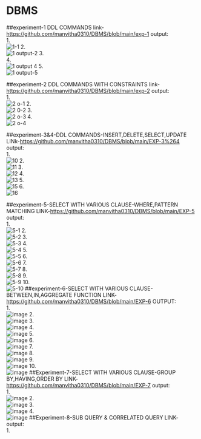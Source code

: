 # DBMS
##experiment-1 DDL COMMANDS link-https://github.com/manvitha0310/DBMS/blob/main/exp-1
output:<br/>
1.<br/>
![1-1](https://user-images.githubusercontent.com/113499774/194109024-0c83c8dc-b5c5-4181-a296-86882ae6c1c1.png)
2.<br/>
![1 output-2](https://user-images.githubusercontent.com/113499774/194109121-0f75713e-cbc7-43a3-9824-24f85ad3f1f1.png)
3.<br/>
4.<br/>
![1 output 4](https://user-images.githubusercontent.com/113499774/194109266-aae715ac-81a1-4c3e-84a0-b77e6395b975.png)
5.<br/>
![1 output-5](https://user-images.githubusercontent.com/113499774/194109312-262c5135-fb2e-482b-b9bc-13b34f3c10c5.png)

##experiment-2 DDL COMMANDS WITH CONSTRAINTS link-https://github.com/manvitha0310/DBMS/blob/main/exp-2
output:<br/>
1.<br/>
![2 o-1](https://user-images.githubusercontent.com/113499774/194109781-7f75ca4d-8a15-475e-a1ff-28cc6b5704fe.png)
2.<br/>
![2 0-2](https://user-images.githubusercontent.com/113499774/194109826-4bc31860-b7ff-4f69-b8d6-0b157459fdcd.png)
3.<br/>
![2 o-3](https://user-images.githubusercontent.com/113499774/194109885-984af75c-0b90-4ce5-a1e0-20987a5d2c58.png)
4.<br/>
![2 o-4](https://user-images.githubusercontent.com/113499774/194109983-0893dd85-7917-41b2-8bb0-1f807fc3b210.png)

##experiment-3&4-DDL COMMANDS-INSERT,DELETE,SELECT,UPDATE LINk-https://github.com/manvitha0310/DBMS/blob/main/EXP-3%264
output:<br/>
1.<br/>
![10](https://user-images.githubusercontent.com/113499774/194219520-01573082-0f30-406c-80d1-0aa9f9f4ab61.png)
2.<br/>
![11](https://user-images.githubusercontent.com/113499774/194219592-f63063a7-845c-4f40-9e82-ce2b1986e2de.png)
3.<br/>
![12](https://user-images.githubusercontent.com/113499774/194219617-1442f3cb-b865-41b9-a421-3555559fe489.png)
4.<br/>
![13](https://user-images.githubusercontent.com/113499774/194219658-dde352c5-4fd0-4f36-8ee4-0d4243478ea9.png)
5.<br/>
![15](https://user-images.githubusercontent.com/113499774/194222394-60429a3f-b596-4e5e-9619-9caafbca9792.png)
6.<br/>
![16](https://user-images.githubusercontent.com/113499774/194222424-5fa87ddc-212e-4090-84c7-5500832727ac.png)

##experiment-5-SELECT WITH VARIOUS CLAUSE-WHERE,PATTERN MATCHING LINK-https://github.com/manvitha0310/DBMS/blob/main/EXP-5
output:<br/>
1.<br/>
![5-1](https://user-images.githubusercontent.com/113499774/194347035-5c1da9ce-4643-4988-9861-043ac8a3c7c5.jpg)
2.<br/>
![5-2](https://user-images.githubusercontent.com/113499774/194347307-35b9d182-2d2e-4977-8720-4ce22a49b718.jpg)
3.<br/>
![5-3](https://user-images.githubusercontent.com/113499774/194347484-4d8102b3-9059-4d43-8c0a-5edd52c299e5.jpg)
4.<br/>
![5-4](https://user-images.githubusercontent.com/113499774/194347571-85403a7c-2a80-463e-9df0-dd8ec2d72a42.jpg)
5.<br/>
![5-5](https://user-images.githubusercontent.com/113499774/194347651-df160891-4977-45b4-b2fe-7db1e7468819.jpg)
6.<br/>
![5-6](https://user-images.githubusercontent.com/113499774/194347764-7c985bc4-b936-4cb1-8e8f-e7f3cd96f651.jpg)
7.<br/>
![5-7](https://user-images.githubusercontent.com/113499774/194347862-e55b8d5d-2fab-49cb-8547-f4ce19631bb4.jpg)
8.<br/>
![5-8](https://user-images.githubusercontent.com/113499774/194347941-a0f67dc3-53e5-48dc-9ba7-e183fb9a4980.jpg)
9.<br/>
![5-9](https://user-images.githubusercontent.com/113499774/194348037-41ee02a3-358d-43da-90bf-ee2d05b9f8e9.jpg)
10.<br/>
![5-10](https://user-images.githubusercontent.com/113499774/194348123-f5797808-75b3-4f4f-a937-d2ea035c6168.jpg)
##experiment-6-SELECT WITH VARIOUS CLAUSE-BETWEEN,IN,AGGREGATE FUNCTION LINK-https://github.com/manvitha0310/DBMS/blob/main/EXP-6
OUTPUT:<br/>
1.<br/>
![image](https://user-images.githubusercontent.com/113499774/194350309-7e375b9e-7909-47df-b33c-b258868274b4.png)
2.<br/>
![image](https://user-images.githubusercontent.com/113499774/194351656-77a2c886-62b7-486a-8c50-ab02bfa3c3ea.png)
3.<br/>
![image](https://user-images.githubusercontent.com/113499774/194351871-cd1491b9-1ebd-4f14-9618-67bf0d34f903.png)
4.<br/>
![image](https://user-images.githubusercontent.com/113499774/194351973-a3a927e9-af97-416d-aee8-621584ecd61c.png)
5.<br/>
![image](https://user-images.githubusercontent.com/113499774/194352108-cb493b1f-ccf5-4eee-b414-2e08a63e43d0.png)
6.<br/>
![image](https://user-images.githubusercontent.com/113499774/194352199-44dfe756-140c-4663-a1aa-e18718c1b2bd.png)
7.<br/>
![image](https://user-images.githubusercontent.com/113499774/194352265-7b976686-c437-44e2-bb9e-bf752816b7d6.png)
8.<br/>
![image](https://user-images.githubusercontent.com/113499774/194352470-3fd3441d-e996-47b9-ae9a-791d36e6f04f.png)
9.<br/>
![image](https://user-images.githubusercontent.com/113499774/194352867-5fbbfea2-5931-4f8f-a1cc-ec00e41514b5.png)
10.<br/>
![image](https://user-images.githubusercontent.com/113499774/194353014-26b512fd-6a21-42a7-b399-29cacf94528b.png)
##Experiment-7-SELECT WITH VARIOUS CLAUSE-GROUP BY,HAVING,ORDER BY LINK-https://github.com/manvitha0310/DBMS/blob/main/EXP-7
output:<br/>
1.<br/>
![image](https://user-images.githubusercontent.com/113499774/194354865-3389a56d-0e45-4615-a59c-ded2cc430244.png)
2.<br/>
![image](https://user-images.githubusercontent.com/113499774/194354965-08e26e82-b17d-4a6d-b1ff-a375c5e0b15e.png)
3.<br/>
![image](https://user-images.githubusercontent.com/113499774/194355058-d91b4746-058b-4378-8a92-8bafd935b45f.png)
4.<br/>
![image](https://user-images.githubusercontent.com/113499774/194355170-98180f23-3be9-403b-95e6-ae7057fc708b.png)
##Experiment-8-SUB QUERY & CORRELATED QUERY LINK-
output:<br/>
1.<br/>














